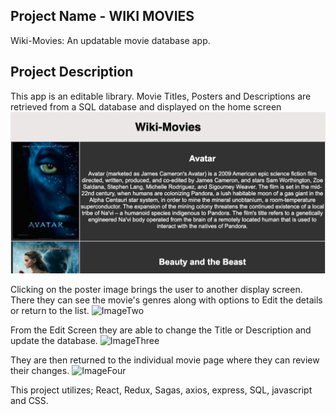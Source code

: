 ## Project Name - WIKI MOVIES

Wiki-Movies: An updatable movie database app.

## Project Description

This app is an editable library.
Movie Titles, Posters and Descriptions are retrieved from a SQL database and displayed on the home screen
![ImageOne](/public/images/movieSaga1.png)

Clicking on the poster image brings the user to another display screen.
There they can see the movie's genres along with options to Edit the details or return to the list.
![ImageTwo](ImageTwo.path)

From the Edit Screen they are able to change the Title or Description and update the database.
![ImageThree](ImageThree.path)

They are then returned to the individual movie page where they can review their changes.
![ImageFour](ImageFour.path)

This project utilizes; React, Redux, Sagas, axios, express, SQL, javascript and CSS.
